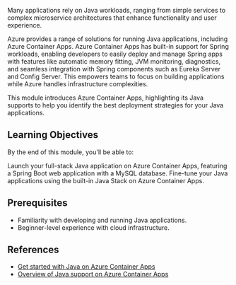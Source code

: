 Many applications rely on Java workloads, ranging from simple services to complex microservice architectures that enhance functionality and user experience.

Azure provides a range of solutions for running Java applications, including Azure Container Apps. Azure Container Apps has built-in support for Spring workloads, enabling developers to easily deploy and manage Spring apps with features like automatic memory fitting, JVM monitoring, diagnostics, and seamless integration with Spring components such as Eureka Server and Config Server. This empowers teams to focus on building applications while Azure handles infrastructure complexities.

This module introduces Azure Container Apps, highlighting its Java supports to help you identify the best deployment strategies for your Java applications.

## Learning Objectives

By the end of this module, you'll be able to:

Launch your full-stack Java application on Azure Container Apps, featuring a Spring Boot web application with a MySQL database.
Fine-tune your Java applications using the built-in Java Stack on Azure Container Apps.

## Prerequisites

- Familiarity with developing and running Java applications.
- Beginner-level experience with cloud infrastructure.

## References

- [Get started with Java on Azure Container Apps](https://learn.microsoft.com/en-us/azure/container-apps/java-get-started?pivots=jar)
- [Overview of Java support on Azure Container Apps](https://learn.microsoft.com/en-us/azure/container-apps/java-overview)
